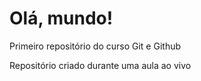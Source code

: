 # Olá, mundo!
 Primeiro repositório do curso Git e Github

 Repositório criado durante uma aula ao vivo
